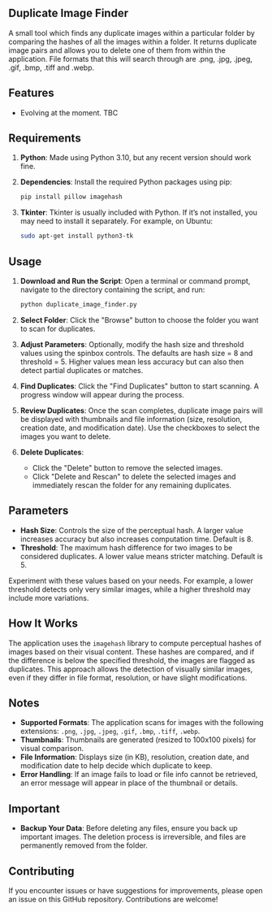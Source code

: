## Duplicate Image Finder

A small tool which finds any duplicate images within a particular folder by comparing the hashes of all the images within a folder. It returns duplicate image pairs and allows you to delete one of them from within the application.
File formats that this will search through are .png, .jpg, .jpeg, .gif, .bmp, .tiff and .webp.

## Features

- Evolving at the moment. TBC

## Requirements

1. **Python**: Made using Python 3.10, but any recent version should work fine.

2. **Dependencies**: Install the required Python packages using pip:

   ```bash
   pip install pillow imagehash
   ```

3. **Tkinter**: Tkinter is usually included with Python. If it’s not installed, you may need to install it separately. For example, on Ubuntu:

   ```bash
   sudo apt-get install python3-tk
   ```

## Usage

1. **Download and Run the Script**: Open a terminal or command prompt, navigate to the directory containing the script, and run:

   ```bash
   python duplicate_image_finder.py
   ```

2. **Select Folder**: Click the "Browse" button to choose the folder you want to scan for duplicates.

3. **Adjust Parameters**: Optionally, modify the hash size and threshold values using the spinbox controls. The defaults are hash size = 8 and threshold = 5. Higher values mean less accuracy but can also then detect partial duplicates or matches.

4. **Find Duplicates**: Click the "Find Duplicates" button to start scanning. A progress window will appear during the process.

5. **Review Duplicates**: Once the scan completes, duplicate image pairs will be displayed with thumbnails and file information (size, resolution, creation date, and modification date). Use the checkboxes to select the images you want to delete.

6. **Delete Duplicates**: 
   - Click the "Delete" button to remove the selected images.
   - Click "Delete and Rescan" to delete the selected images and immediately rescan the folder for any remaining duplicates.

## Parameters

- **Hash Size**: Controls the size of the perceptual hash. A larger value increases accuracy but also increases computation time. Default is 8.
- **Threshold**: The maximum hash difference for two images to be considered duplicates. A lower value means stricter matching. Default is 5.

Experiment with these values based on your needs. For example, a lower threshold detects only very similar images, while a higher threshold may include more variations.

## How It Works

The application uses the `imagehash` library to compute perceptual hashes of images based on their visual content. These hashes are compared, and if the difference is below the specified threshold, the images are flagged as duplicates. This approach allows the detection of visually similar images, even if they differ in file format, resolution, or have slight modifications.

## Notes

- **Supported Formats**: The application scans for images with the following extensions: `.png`, `.jpg`, `.jpeg`, `.gif`, `.bmp`, `.tiff`, `.webp`.
- **Thumbnails**: Thumbnails are generated (resized to 100x100 pixels) for visual comparison.
- **File Information**: Displays size (in KB), resolution, creation date, and modification date to help decide which duplicate to keep.
- **Error Handling**: If an image fails to load or file info cannot be retrieved, an error message will appear in place of the thumbnail or details.

## Important

- **Backup Your Data**: Before deleting any files, ensure you back up important images. The deletion process is irreversible, and files are permanently removed from the folder.

## Contributing

If you encounter issues or have suggestions for improvements, please open an issue on this GitHub repository. Contributions are welcome!


```
